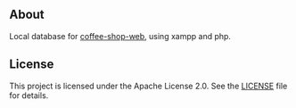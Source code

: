## About 

Local database for [coffee-shop-web](https://github.com/reemibb/coffee-shop-web), using xampp and php.

## License

This project is licensed under the Apache License 2.0. See the [LICENSE](LICENSE) file for details.

